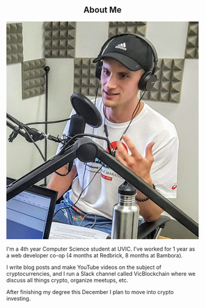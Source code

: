 <center><h2>About Me</h2></center>

<img src="/public/images/podcast_1_close.jpg" id="headshot" alt="headshot"/>

I'm a 4th year Computer Science student at UVIC.
I've worked for 1 year as a web developer co-op (4 months at Redbrick, 8 months at Bambora).

I write blog posts and make YouTube videos on the subject of cryptocurrencies, and I run a Slack channel called VicBlockchain where we discuss all things crypto, organize meetups, etc.

After finishing my degree this December I plan to move into crypto investing.
